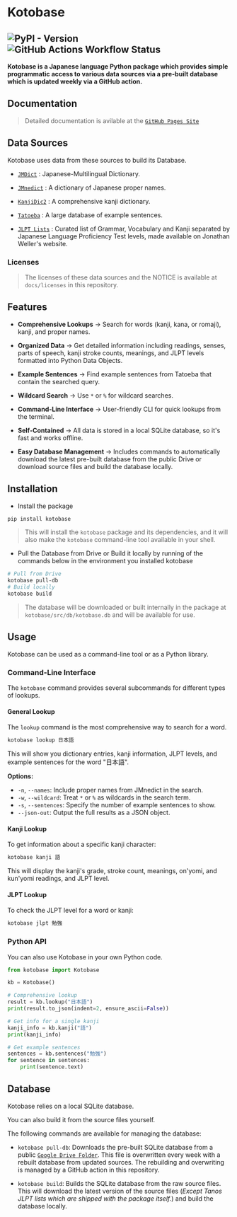 # Kotobase

## ![PyPI - Version](https://img.shields.io/pypi/v/kotobase?pypiBaseUrl=https%3A%2F%2Fpypi.org&style=for-the-badge&logoSize=auto) ![GitHub Actions Workflow Status](https://img.shields.io/github/actions/workflow/status/svdC1/kotobase/build_upload_db.yaml?branch=main&style=for-the-badge&label=Database%20Build)

**Kotobase is a Japanese language Python package which provides simple programmatic access to various data sources via a pre-built database which is updated weekly via a GitHub action.**

## Documentation

> Detailed documentation is avilable at the [`GitHub Pages Site`](https://svdc1.github.io/kotobase)

## Data Sources

Kotobase uses data from these sources to build its Database.

-   [`JMDict`](http://www.edrdg.org/jmdict/j_jmdict.html) : Japanese-Multilingual Dictionary.

-   [`JMnedict`](http://www.edrdg.org/enamdict/enamdict_doc.html) : A dictionary of Japanese proper names.

-   [`KanjiDic2`](http://www.edrdg.org/kanjidic/kanjd2index_legacy.html) : A comprehensive kanji dictionary.

-   [`Tatoeba`](https://tatoeba.org/en/) : A large database of example sentences.

-   [`JLPT Lists`](http://www.tanos.co.uk/) : Curated list of Grammar, Vocabulary and Kanji separated by Japanese Language Proficiency Test levels, made available on Jonathan Weller's website.

### Licenses

> The licenses of these data sources and the NOTICE is available at `docs/licenses` in this repository.

## Features

-   **Comprehensive Lookups** &rarr; Search for words (kanji, kana, or romaji), kanji, and proper names.

-   **Organized Data** &rarr; Get detailed information including readings, senses, parts of speech, kanji stroke counts, meanings, and JLPT levels formatted into Python Data Objects.

-   **Example Sentences** &rarr; Find example sentences from Tatoeba that contain the searched query.

-   **Wildcard Search** &rarr; Use `*` or `%` for wildcard searches.

-   **Command-Line Interface** &rarr; User-friendly CLI for quick lookups from the terminal.

-   **Self-Contained** &rarr; All data is stored in a local SQLite database, so it's fast and works offline.

-   **Easy Database Management** &rarr; Includes commands to automatically download the latest pre-built database from the public Drive or download source files and build the database locally.

## Installation

-   Install the package

```bash
pip install kotobase
```

> This will install the `kotobase` package and its dependencies, and it will also make the `kotobase` command-line tool available in your shell.

-   Pull the Database from Drive or Build it locally by running of the commands below in the environment you installed kotobase

```bash
# Pull from Drive
kotobase pull-db
# Build locally
kotobase build
```

> The database will be downloaded or built internally in the package at `kotobase/src/db/kotobase.db` and will be available for use.

## Usage

Kotobase can be used as a command-line tool or as a Python library.

### Command-Line Interface

The `kotobase` command provides several subcommands for different types of lookups.

#### General Lookup

The `lookup` command is the most comprehensive way to search for a word.

```bash
kotobase lookup 日本語
```

This will show you dictionary entries, kanji information, JLPT levels, and example sentences for the word "日本語".

**Options:**

-   `-n`, `--names`: Include proper names from JMnedict in the search.
-   `-w`, `--wildcard`: Treat `*` or `%` as wildcards in the search term.
-   `-s`, `--sentences`: Specify the number of example sentences to show.
-   `--json-out`: Output the full results as a JSON object.

#### Kanji Lookup

To get information about a specific kanji character:

```bash
kotobase kanji 語
```

This will display the kanji's grade, stroke count, meanings, on'yomi, and kun'yomi readings, and JLPT level.

#### JLPT Lookup

To check the JLPT level for a word or kanji:

```bash
kotobase jlpt 勉強
```

### Python API

You can also use Kotobase in your own Python code.

```python
from kotobase import Kotobase

kb = Kotobase()

# Comprehensive lookup
result = kb.lookup("日本語")
print(result.to_json(indent=2, ensure_ascii=False))

# Get info for a single kanji
kanji_info = kb.kanji("語")
print(kanji_info)

# Get example sentences
sentences = kb.sentences("勉強")
for sentence in sentences:
    print(sentence.text)
```

## Database

Kotobase relies on a local SQLite database.

You can also build it from the source files yourself.

The following commands are available for managing the database:

-   `kotobase pull-db`: Downloads the pre-built SQLite database from a public [`Google Drive Folder`](https://drive.google.com/drive/u/0/folders/14wbgMyp0TubFyFaUy0W_CnK9_z7fo_Fv). This file is overwritten every week with a rebuilt database from updated sources. The rebuilding and overwriting is managed by a GitHub action in this repository.

-   `kotobase build`: Builds the SQLite database from the raw source files. This will download the latest version of the source files (_Except Tanos JLPT lists which are shipped with the package itself._) and build the database locally.
